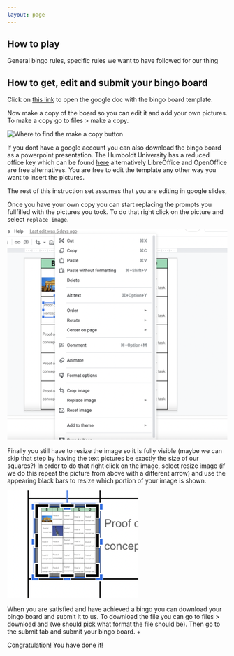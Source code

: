```yaml
---
layout: page
---
```


 ## How to play 

General bingo rules, specific rules we want to have followed for our thing


## How to get, edit and submit your bingo board 

Click on [this link](https://docs.google.com/presentation/d/15JNROkP5hEKqj8FT10v7BiQ7l6xoQaJhc0Q55r6_bCM/edit?usp=sharing) to open the google doc
with the bingo board template.

Now make a copy of the board so you can edit it and add your own pictures. To make a copy go to files > make a copy.

![Where to find the make a copy button](https://fsianglam.github.io/img/make_copy.png)

If you dont have a google account you can also download the bingo board as a powerpoint presentation. The Humboldt University has a reduced office key which
can be found [here](https://www.cms.hu-berlin.de/de/dl/multimedia/bereiche/dmp/dmpblog/6efb498b4595e1a05efdf6d9317f3ea2) alternatively LibreOffice and OpenOffice 
are free alternatives. You are free to edit the template any other way you want to insert the pictures.

The rest of this instruction set assumes that you are editing in google slides, 

Once you have your own copy you can start replacing the prompts you fullfilled with the pictures you took. To do that right click on the picture and
select `replace image`.

![Where to find the "replace image button](./img/insert_pic.png)

Finally you still have to resize the image so it is fully visible (maybe we can skip that step by having the text pictures be exactly the size of our squares?)
In order to do that right click on the image, select resize image (if we do this repeat the picture from above with a different arrow) and use the appearing black
bars to resize which portion of your image is shown.

![Resize your image](img/resize.png)

When you are satisfied and have achieved a bingo you can download your bingo board and submit it to us. To download the file you can go to files > download and
(we should pick what format the file should be). Then go to the submit tab and submit your bingo board. +

Congratulation! You have done it!
